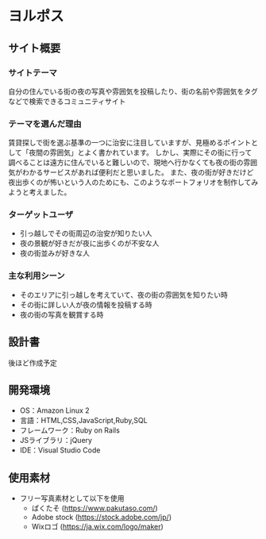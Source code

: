 # ヨルポス

## サイト概要
### サイトテーマ
自分の住んでいる街の夜の写真や雰囲気を投稿したり、街の名前や雰囲気をタグなどで検索できるコミュニティサイト

### テーマを選んだ理由
賃貸探しで街を選ぶ基準の一つに治安に注目していますが、見極めるポイントとして「夜間の雰囲気」とよく書かれています。
しかし、実際にその街に行って調べることは遠方に住んでいると難しいので、現地へ行かなくても夜の街の雰囲気がわかるサービスがあれば便利だと思いました。
また、夜の街が好きだけど夜出歩くのが怖いという人のためにも、このようなポートフォリオを制作してみようと考えました。

### ターゲットユーザ
- 引っ越しでその街周辺の治安が知りたい人
- 夜の景観が好きだが夜に出歩くのが不安な人
- 夜の街並みが好きな人

### 主な利用シーン
- そのエリアに引っ越しを考えていて、夜の街の雰囲気を知りたい時
- その街に詳しい人が夜の情報を投稿する時
- 夜の街の写真を観賞する時

## 設計書
後ほど作成予定
​
## 開発環境
- OS：Amazon Linux 2
- 言語：HTML,CSS,JavaScript,Ruby,SQL
- フレームワーク：Ruby on Rails
- JSライブラリ：jQuery
- IDE：Visual Studio Code
​
## 使用素材
- フリー写真素材として以下を使用
  - ぱくたそ (https://www.pakutaso.com/)
  - Adobe stock (https://stock.adobe.com/jp/)
  - Wixロゴ (https://ja.wix.com/logo/maker)